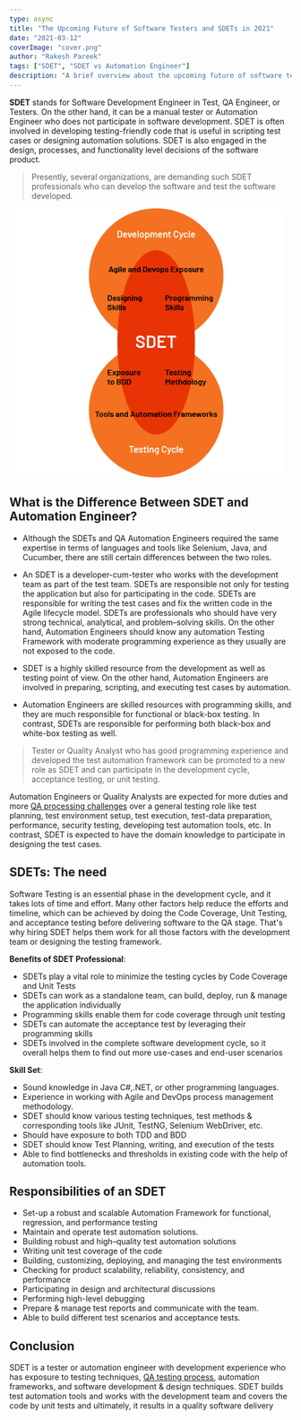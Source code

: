 ```yaml
---
type: async
title: "The Upcoming Future of Software Testers and SDETs in 2021"
date: "2021-03-12"
coverImage: "cover.png"
author: "Rakesh Pareek"
tags: ["SDET", "SDET vs Automation Engineer"]
description: "A brief overview about the upcoming future of software testers and SDETs and the requirement of SDET role and responsibility in 2021."
---
```


**SDET**  stands for Software Development Engineer in Test, QA Engineer, or Testers. On the other hand, it can be a manual tester or Automation Engineer who does not participate in software development. SDET is often involved in developing testing-friendly code that is useful in scripting test cases or designing automation solutions. SDET is also engaged in the design, processes, and functionality level decisions of the software product.

> Presently, several organizations, are demanding such SDET professionals who can develop the software and test the software developed.

<p align="center">
  <img width="480" height="480" src="./sdet_role.png">
</p>

## What is the Difference Between SDET and Automation Engineer?

- Although the SDETs and QA Automation Engineers required the same expertise in terms of languages and tools like Selenium, Java, and Cucumber, there are still certain differences between the two roles.

- An SDET is a developer-cum-tester who works with the development team as part of the test team. SDETs are responsible not only for testing the application but also for participating in the code. SDETs are responsible for writing the test cases and fix the written code in the Agile lifecycle model. SDETs are professionals who should have very strong technical, analytical, and problem–solving skills. On the other hand, Automation Engineers should know any automation Testing Framework with moderate programming experience as they usually are not exposed to the code.

- SDET is a highly skilled resource from the development as well as testing point of view. On the other hand, Automation Engineers are involved in preparing, scripting, and executing test cases by automation.

- Automation Engineers are skilled resources with programming skills, and they are much responsible for functional or black-box testing. In contrast, SDETs are responsible for performing both black-box and white-box testing as well.


> Tester or Quality Analyst who has good programming experience and developed the test automation framework can be promoted to a new role as SDET and can participate in the development cycle, acceptance testing, or unit testing.

Automation Engineers or Quality Analysts are expected for more duties and more <a href="https://www.loginradius.com/blog/async/challenges_faced_by_qa/"> QA processing challenges</a> over a general testing role like test planning, test environment setup, test execution, test-data preparation, performance, security testing, developing test automation tools, etc. In contrast, SDET is expected to have the domain knowledge to participate in designing the test cases. 

## SDETs: The need

Software Testing is an essential phase in the development cycle, and it takes lots of time and effort. Many other factors help reduce the efforts and timeline, which can be achieved by doing the Code Coverage, Unit Testing, and acceptance testing before delivering software to the QA stage. That's why hiring SDET helps them work for all those factors with the development team or designing the testing framework.

**Benefits of SDET Professional**:

-  SDETs play a vital role to minimize the testing cycles by Code Coverage and Unit Tests
-  SDETs can work as a standalone team, can build, deploy, run & manage the application individually
-  Programming skills enable them for code coverage through unit testing
-  SDETs can automate the acceptance test by leveraging their programming skills
-  SDETs involved in the complete software development cycle, so it overall helps them to find out more use-cases and end-user scenarios

**Skill Set**:
-  Sound knowledge in Java C#,.NET, or other programming languages.
-  Experience in working with Agile and DevOps process management methodology.
-  SDET should know various testing techniques, test methods & corresponding tools like JUnit, TestNG, Selenium WebDriver, etc.
-  Should have exposure to both TDD and BDD
-  SDET should know Test Planning, writing, and execution of the tests
-  Able to find bottlenecks and thresholds in existing code with the help of automation tools.

## Responsibilities of an SDET

-   Set-up a robust and scalable Automation Framework for functional, regression, and performance testing 
-   Maintain and operate test automation solutions.  
-   Building robust and high–quality test automation solutions 
-   Writing unit test coverage of the code
-   Building, customizing, deploying, and managing the test environments
-   Checking for product scalability, reliability, consistency, and performance
-   Participating in design and architectural discussions
-   Performing high-level debugging
-   Prepare & manage test reports and communicate with the team.
-   Able to build different test scenarios and acceptance tests.


## Conclusion
SDET is a tester or automation engineer with development experience who has exposure to testing techniques, <a href="https://www.loginradius.com/blog/async/qa-teams-deliver-quality-software/">QA testing process</a>, automation frameworks, and software development & design techniques. SDET builds test automation tools and works with the development team and covers the code by unit tests and ultimately, it results in a quality software delivery
